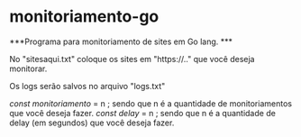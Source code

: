 # monitoriamento-go

***Programa para monitoriamento de sites em Go lang. ***

No "sitesaqui.txt" coloque os sites em "https://.." que você deseja monitorar.

Os logs serão salvos no arquivo "logs.txt"

*const monitoriamento* = n ; sendo que n é a quantidade de monitoriamentos que você deseja fazer.
*const delay* = n ; sendo que n é a quantidade de delay (em segundos) que você deseja fazer.
